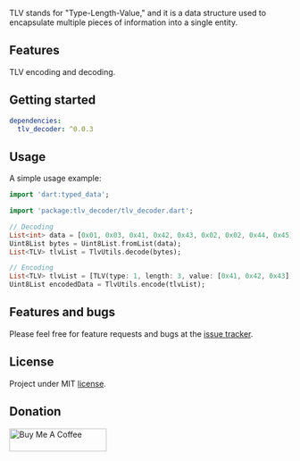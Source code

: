 TLV stands for "Type-Length-Value," and it is a data structure used to encapsulate multiple pieces of information into a single entity.

## Features

TLV encoding and decoding.

## Getting started

```yaml
dependencies:
  tlv_decoder: ^0.0.3
```

## Usage

A simple usage example:

```dart
import 'dart:typed_data';

import 'package:tlv_decoder/tlv_decoder.dart';

// Decoding
List<int> data = [0x01, 0x03, 0x41, 0x42, 0x43, 0x02, 0x02, 0x44, 0x45];
Uint8List bytes = Uint8List.fromList(data);
List<TLV> tlvList = TlvUtils.decode(bytes);

// Encoding
List<TLV> tlvList = [TLV(type: 1, length: 3, value: [0x41, 0x42, 0x43]), TLV(type: 2, length: 2, value: [0x44, 0x45])];
Uint8List encodedData = TlvUtils.encode(tlvList);
```
## Features and bugs

Please feel free for feature requests and bugs at the [issue tracker](https://github.com/leithalnajjar/tlv_decoder/issues).

## License

Project under MIT [license](https://github.com/leithalnajjar/tlv_decoder/blob/master/LICENSE).

## Donation

<a href="https://ko-fi.com/alnajjar" target="_blank"><img src="https://cdn.buymeacoffee.com/buttons/default-orange.png" alt="Buy Me A Coffee" height="41" width="174"></a>
